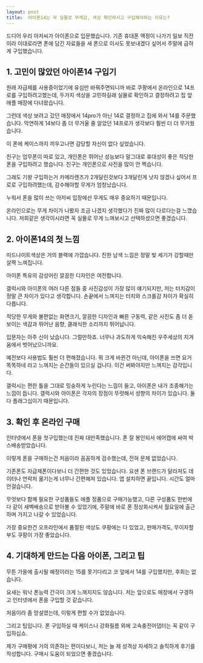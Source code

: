 ```yaml
---
layout: post
title:  아이폰14는 꼭 실물로 무게감, 색상 확인하시고 구입해야하는 이유는?
---
```


드디어 우리 아저씨가 아이폰으로 입문했습니다. 기존 휴대폰 액정이 나가기 일보 직전이라 이대로라면 폰에 담긴 자료들을 새 폰으로 이사도 못보내겠다 싶어서 주말에 급하게 구입했습니다.




<h2>1. 고민이 많았던 아이폰14 구입기</h2>
원래 자급제를 사용중이었기에 유심만 바꿔주면되니까 바로 쿠팡에서 온라인으로 14프로를 구입하려고했는데, 두가지 색상을 고민하길래 실물로 확인하고 결정하려고 집 앞 애플 매장에 다녀왔습니다.

그런데 색상 보려고 갔던 매장에서 14pro가 아닌 14로 결정하고 집에 와서 14를 주문했습니다. 막연하게 14보다 좀 더 무거울 줄 알았던 14프로가 생각보다 훨씬 더 더 무거웠습니다.

이 폰에 케이스까지 끼우고나면 감당할 자신이 없다 싶었습니다.

친구는 업무폰이 따로 있고, 개인폰은 뛰어난 성능보다 말그대로 휴대성이 좋은 적당한 폰을 구입하려고 했습니다. 친구는 개인폰으로 사진을 많이 안 찍습니다.

그래도 기왕 구입하는거 카메라렌즈가 2개달린것보다 3개달린게 낫지 않겠나 싶어서 프로로 구입하려했는데, 감수해야할 무게가 엄청났습니다.

누워서 폰을 많이 쓰는 아저씨 입장에선 무게도 매우 중요하기 때문입니다.

온라인으로는 무게 차이가 나봤자 조금 나겠지 생각했다가 진짜 많이 다르다는걸 느꼈습니다. 저희같은 생각이시라면 꼭 실물로 무게 느껴보시고 선택하셨으면 좋겠습니다.



<h2>2. 아이폰14의 첫 느낌</h2>
미드나이트색상은 거의 블랙에 가깝습니다. 진한 남색 느낌은 정말 빛 세기가 강할때만 살짝 느껴집니다.

아이폰 특유의 감성어린 깔끔한 디자인은 여전합니다.

갤럭시와 아이폰의 여러 다른 점들 중 사진감성이 가장 많이 얘기되지만, 저는 터치감이 정말 큰 차이가 있다고 생각합니다. 손끝에서 느껴지는 터치와 스크롤감 차이가 확실히 다릅니다.

적당한 무게와 불편없는 화면크기, 깔끔한 디자인과 빠른 구동력, 같은 사진도 좀 더 돋보이는 색감과 뛰어난 음향, 클래식한 소리까지 뛰어납니다.

입문자는 아주 신이 났습니다. 그럴만하죠. 너무나 과도하게 익숙해진 우주세상의 지겨움에서 벗어났으니까요.

예전보다 사용법도 훨씬 더 편해졌습니다. 뭐 크게 바뀐건 아닌데, 아이폰을 쓰면 요거 똑똑하네 라고 느껴지는 순간들이 있으실 겁니다. 이건 써봐야지만 느껴지는 감각입니다.

갤럭시는 편한 틀을 그대로 밍숭하게 누린다는 느낌이 들고, 아이폰은 내가 조종해가는 느낌이 듭니다. 갤럭시와 아이폰은 각자의 장점이 뚜렷해서 성향의 차이가 있습니다. 둘 다 플래그십이기 때문입니다.



<h2>3. 확인 후 온라인 구매</h2>
인터넷에서 폰을 첫구입했는데 진짜 대만족했습니다. 폰 잘 봉인되서 에어캡에 싸여 박스배송받았습니다.

이렇게 폰을 구매하는건 처음이라 꼼꼼하게 검수했는데, 전혀 문제 없었습니다.

기존폰도 자급제폰이다보니 더 간편한 것도 있었습니다. 요샌 폰 브랜드가 달라져도 데이터나 연락처 옮기는게 너무나 간편해져 있습니다. 앱 설치하면 끝입니다. 시간도 얼마 안걸습니다.

무엇보다 함께 필요한 구성품들도 애플 정품으로 구매가능했고, 다른 구성품도 한번에 다 같이 새벽배송으로 받아볼 수 있었기에, 주말에 바로 폰 정상화시켜서 월요일에 출근하며 가지고 나갈 수 있었습니다.

가장 중요한건 오프라인에서 품절된 색상도 쿠팡에는 다 있었고, 판매가격도, 무이자할부도 쿠팡이 가장 좋았습니다.



<h2>4. 기대하게 만드는 다음 아이폰, 그리고 팁</h2>
무튼 가을에 출시될 예정이라는 15를 못기다리고 코 앞에서 14를 구입했지만, 후회는 없습니다.

요새는 워낙 폰능력 간극이 크게 느껴지지도 않습니다. 저는 앞으로도 매장에서 구경하고 인터넷에서 폰을 구입할 것 같습니다.

처음이라 좀 망설였는데, 이렇게 편할 수가 없었습니다.

그리고 팁입니다. 폰 구입하실 때 케이스나 강화필름 외에 고속충전어댑터는 꼭 같이 구입하십쇼.

제가 구매평에 거의 의존하는 편이다보니, 저는 늘 제 성격상 자세하고 솔직하게 후기를 작성합니다. 구매시 도움이 되었으면 좋겠습니다.